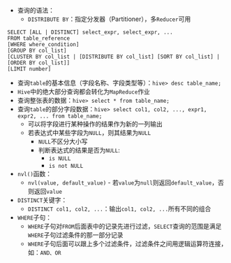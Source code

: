 * 查询的语法：
  * `DISTRIBUTE BY`：指定分发器（Partitioner），多`Reducer`可用
```
SELECT [ALL | DISTINCT] select_expr, select_expr, ...
FROM table_reference
[WHERE where_condition]
[GROUP BY col_list]
[CLUSTER BY col_list | [DISTRIBUTE BY col_list] [SORT BY col_list] | [ORDER BY col_list]]
[LIMIT number]
```
* 查询`table`的基本信息（字段名称、字段类型等）：`hive> desc table_name;`
* `Hive`中的绝大部分查询都会转化为`MapReduce`作业
* 查询整张表的数据：`hive> select * from table_name;`
* 查询`table`的部分字段数据：`hive> select col1, col2, ..., expr1, expr2, ... from table_name;`
  * 可以将字段进行某种操作的结果作为新的一列输出
  * 若表达式中某些字段为`NULL`，则其结果为`NULL`
    * `NULL`不区分大小写
    * 判断表达式的结果是否为`NULL`:
      * `is NULL`
      * `is not NULL`
* `nvl()`函数：
  * `nvl(value, default_value)` - 若`value`为`null`则返回`default_value`，否则返回`value`
* `DISTINCT`关键字：
  * `DISTINCT col1, col2, ...`：输出`col1, col2, ...`所有不同的组合
* `WHERE`子句：
  * `WHERE`子句对`FROM`后面表中的记录先进行过滤，`SELECT`查询的范围是满足`WHERE`子句过滤条件的那一部分记录
  * `WHERE`子句后面可以跟上多个过滤条件，过滤条件之间用逻辑运算符连接，如：`AND、OR`



